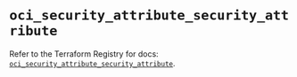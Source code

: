 # `oci_security_attribute_security_attribute`

Refer to the Terraform Registry for docs: [`oci_security_attribute_security_attribute`](https://registry.terraform.io/providers/hashicorp/oci/7.19.0/docs/resources/security_attribute_security_attribute).
